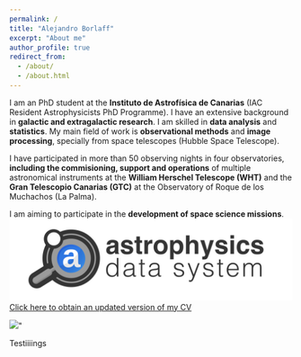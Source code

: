 ```yaml
---
permalink: /
title: "Alejandro Borlaff"
excerpt: "About me"
author_profile: true
redirect_from: 
  - /about/
  - /about.html
---
```


I am an PhD student at the **Instituto de Astrofísica de Canarias** (IAC Resident Astrophysicists PhD Programme). I have an extensive background in **galactic and extragalactic research**. I am skilled in **data analysis** and **statistics**. My main field of work is **observational methods** and **image processing**, specially from space telescopes (Hubble Space Telescope). 

I have participated in more than 50 observing nights in four observatories, **including the commisioning, support and operations** of multiple astronomical instruments at the **William Herschel Telescope (WHT)** and the **Gran Telescopio Canarias (GTC)** at the Observatory of Roque de los Muchachos (La Palma). 

I am aiming to participate in the **development of space science missions**. 
![Editing a markdown file for a talk](/images/ads_logo_full_light_background.png)
[Click here to obtain an updated version of my CV](https://borlaff.github.io/files/CV_Borlaff.pdf)

<img src='https://borlaff.github.io/images/ads_logo_full_light_background.png'>"

Testiiiings
